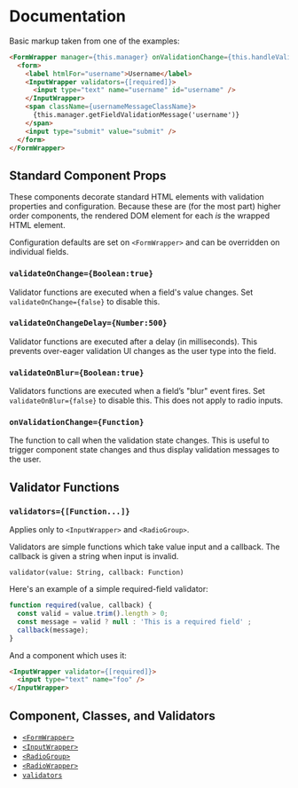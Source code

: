 # Documentation

Basic markup taken from one of the examples:

```html
<FormWrapper manager={this.manager} onValidationChange={this.handleValidationChange.bind(this)}>
  <form>
    <label htmlFor="username">Username</label>
    <InputWrapper validators={[required]}>
      <input type="text" name="username" id="username" />
    </InputWrapper>
    <span className={usernameMessageClassName}>
      {this.manager.getFieldValidationMessage('username')}
    </span>
    <input type="submit" value="submit" />
  </form>
</FormWrapper>
```

## Standard Component Props

These components decorate standard HTML elements with validation properties and
configuration. Because these are (for the most part) higher order components,
the rendered DOM element for each *is* the wrapped HTML element.

Configuration defaults are set on `<FormWrapper>` and can be overridden on
individual fields.


### `validateOnChange={Boolean:true}`

Validator functions are executed when a field's value changes. Set
`validateOnChange={false}` to disable this.


### `validateOnChangeDelay={Number:500}`

Validator functions are executed after a delay (in milliseconds). This prevents
over-eager validation UI changes as the user type into the field.


### `validateOnBlur={Boolean:true}`

Validators functions are executed when a field’s "blur" event fires. Set
`validateOnBlur={false}` to disable this. This does not apply to radio inputs.


### `onValidationChange={Function}`

The function to call when the validation state changes. This is useful to
trigger component state changes and thus display validation messages to the user.


## Validator Functions

### `validators={[Function...]}`

Applies only to `<InputWrapper>` and `<RadioGroup>`.

Validators are simple functions which take value input and a callback. The
callback is given a string when input is invalid.

```
validator(value: String, callback: Function)
```

Here's an example of a simple required-field validator:

```js
function required(value, callback) {
  const valid = value.trim().length > 0;
  const message = valid ? null : 'This is a required field' ;
  callback(message);
}
```

And a component which uses it:

```html
<InputWrapper validator={[required]}>
  <input type="text" name="foo" />
</InputWrapper>
```

## Component, Classes, and Validators

* [`<FormWrapper>`](./form-wrapper.js.md)
* [`<InputWrapper>`](./input-wrapper.js.md)
* [`<RadioGroup>`](./radio-group.js.md)
* [`<RadioWrapper>`](./radio-wrapper.js.md)
* [`validators`](./validators.js.md)
